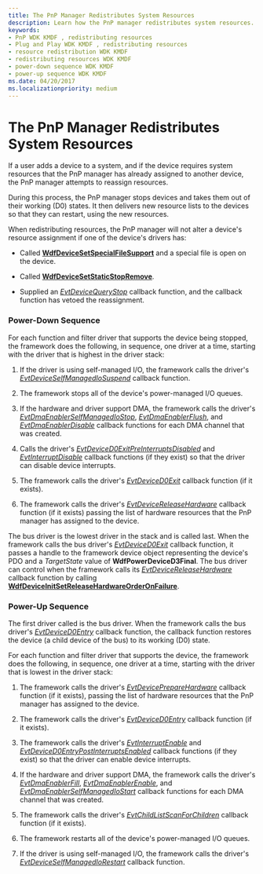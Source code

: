 ```yaml
---
title: The PnP Manager Redistributes System Resources
description: Learn how the PnP manager redistributes system resources. This occurs when a user adds a device that requires resources already assigned elsewhere.
keywords:
- PnP WDK KMDF , redistributing resources
- Plug and Play WDK KMDF , redistributing resources
- resource redistribution WDK KMDF
- redistributing resources WDK KMDF
- power-down sequence WDK KMDF
- power-up sequence WDK KMDF
ms.date: 04/20/2017
ms.localizationpriority: medium
---
```


# The PnP Manager Redistributes System Resources


If a user adds a device to a system, and if the device requires system resources that the PnP manager has already assigned to another device, the PnP manager attempts to reassign resources.

During this process, the PnP manager stops devices and takes them out of their working (D0) states. It then delivers new resource lists to the devices so that they can restart, using the new resources.

When redistributing resources, the PnP manager will not alter a device's resource assignment if one of the device's drivers has:

-   Called [**WdfDeviceSetSpecialFileSupport**](/windows-hardware/drivers/ddi/wdfdevice/nf-wdfdevice-wdfdevicesetspecialfilesupport) and a special file is open on the device.

-   Called [**WdfDeviceSetStaticStopRemove**](/windows-hardware/drivers/ddi/wdfdevice/nf-wdfdevice-wdfdevicesetstaticstopremove).

-   Supplied an [*EvtDeviceQueryStop*](/windows-hardware/drivers/ddi/wdfdevice/nc-wdfdevice-evt_wdf_device_query_stop) callback function, and the callback function has vetoed the reassignment.

### Power-Down Sequence

For each function and filter driver that supports the device being stopped, the framework does the following, in sequence, one driver at a time, starting with the driver that is highest in the driver stack:

1.  If the driver is using self-managed I/O, the framework calls the driver's [*EvtDeviceSelfManagedIoSuspend*](/windows-hardware/drivers/ddi/wdfdevice/nc-wdfdevice-evt_wdf_device_self_managed_io_suspend) callback function.

2.  The framework stops all of the device's power-managed I/O queues.

3.  If the hardware and driver support DMA, the framework calls the driver's [*EvtDmaEnablerSelfManagedIoStop*](/windows-hardware/drivers/ddi/wdfdmaenabler/nc-wdfdmaenabler-evt_wdf_dma_enabler_selfmanaged_io_stop), [*EvtDmaEnablerFlush*](/windows-hardware/drivers/ddi/wdfdmaenabler/nc-wdfdmaenabler-evt_wdf_dma_enabler_flush), and [*EvtDmaEnablerDisable*](/windows-hardware/drivers/ddi/wdfdmaenabler/nc-wdfdmaenabler-evt_wdf_dma_enabler_disable) callback functions for each DMA channel that was created.

4.  Calls the driver's [*EvtDeviceD0ExitPreInterruptsDisabled*](/windows-hardware/drivers/ddi/wdfdevice/nc-wdfdevice-evt_wdf_device_d0_exit_pre_interrupts_disabled) and [*EvtInterruptDisable*](/windows-hardware/drivers/ddi/wdfinterrupt/nc-wdfinterrupt-evt_wdf_interrupt_disable) callback functions (if they exist) so that the driver can disable device interrupts.

5.  The framework calls the driver's [*EvtDeviceD0Exit*](/windows-hardware/drivers/ddi/wdfdevice/nc-wdfdevice-evt_wdf_device_d0_exit) callback function (if it exists).

6.  The framework calls the driver's [*EvtDeviceReleaseHardware*](/windows-hardware/drivers/ddi/wdfdevice/nc-wdfdevice-evt_wdf_device_release_hardware) callback function (if it exists) passing the list of hardware resources that the PnP manager has assigned to the device.

The bus driver is the lowest driver in the stack and is called last. When the framework calls the bus driver's [*EvtDeviceD0Exit*](/windows-hardware/drivers/ddi/wdfdevice/nc-wdfdevice-evt_wdf_device_d0_exit) callback function, it passes a handle to the framework device object representing the device's PDO and a *TargetState* value of **WdfPowerDeviceD3Final**. The bus driver can control when the framework calls its [*EvtDeviceReleaseHardware*](/windows-hardware/drivers/ddi/wdfdevice/nc-wdfdevice-evt_wdf_device_release_hardware) callback function by calling [**WdfDeviceInitSetReleaseHardwareOrderOnFailure**](/windows-hardware/drivers/ddi/wdfdevice/nf-wdfdevice-wdfdeviceinitsetreleasehardwareorderonfailure).

### Power-Up Sequence

The first driver called is the bus driver. When the framework calls the bus driver's [*EvtDeviceD0Entry*](/windows-hardware/drivers/ddi/wdfdevice/nc-wdfdevice-evt_wdf_device_d0_entry) callback function, the callback function restores the device (a child device of the bus) to its working (D0) state.

For each function and filter driver that supports the device, the framework does the following, in sequence, one driver at a time, starting with the driver that is lowest in the driver stack:

1.  The framework calls the driver's [*EvtDevicePrepareHardware*](/windows-hardware/drivers/ddi/wdfdevice/nc-wdfdevice-evt_wdf_device_prepare_hardware) callback function (if it exists), passing the list of hardware resources that the PnP manager has assigned to the device.

2.  The framework calls the driver's [*EvtDeviceD0Entry*](/windows-hardware/drivers/ddi/wdfdevice/nc-wdfdevice-evt_wdf_device_d0_entry) callback function (if it exists).

3.  The framework calls the driver's [*EvtInterruptEnable*](/windows-hardware/drivers/ddi/wdfinterrupt/nc-wdfinterrupt-evt_wdf_interrupt_enable) and [*EvtDeviceD0EntryPostInterruptsEnabled*](/windows-hardware/drivers/ddi/wdfdevice/nc-wdfdevice-evt_wdf_device_d0_entry_post_interrupts_enabled) callback functions (if they exist) so that the driver can enable device interrupts.

4.  If the hardware and driver support DMA, the framework calls the driver's [*EvtDmaEnablerFill*](/windows-hardware/drivers/ddi/wdfdmaenabler/nc-wdfdmaenabler-evt_wdf_dma_enabler_fill), [*EvtDmaEnablerEnable*](/windows-hardware/drivers/ddi/wdfdmaenabler/nc-wdfdmaenabler-evt_wdf_dma_enabler_enable), and [*EvtDmaEnablerSelfManagedIoStart*](/windows-hardware/drivers/ddi/wdfdmaenabler/nc-wdfdmaenabler-evt_wdf_dma_enabler_selfmanaged_io_start) callback functions for each DMA channel that was created.

5.  The framework calls the driver's [*EvtChildListScanForChildren*](/windows-hardware/drivers/ddi/wdfchildlist/nc-wdfchildlist-evt_wdf_child_list_scan_for_children) callback function (if it exists).

6.  The framework restarts all of the device's power-managed I/O queues.

7.  If the driver is using self-managed I/O, the framework calls the driver's [*EvtDeviceSelfManagedIoRestart*](/windows-hardware/drivers/ddi/wdfdevice/nc-wdfdevice-evt_wdf_device_self_managed_io_restart) callback function.

 

